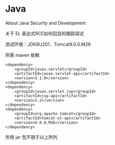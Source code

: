 # Java
About Java Security and Development

关于 EL 表达式RCE如何回显的跟踪调试

测试环境：JDK8U201、Tomcat9.0.0.M26

所需 maven 依赖

    <dependency>
        <groupId>javax.servlet</groupId>
        <artifactId>javax.servlet-api</artifactId>
        <version>3.1.0</version>
    </dependency>
    <dependency>
        <groupId>javax.servlet.jsp</groupId>
        <artifactId>jsp-api</artifactId>
        <version>2.2</version>
    </dependency>
    <dependency>
        <groupId>org.apache.tomcat</groupId>
        <artifactId>tomcat-el-api</artifactId>
        <version>9.0.0.M26</version>
    </dependency>

所用 jar 包不限于以上所列
